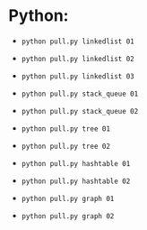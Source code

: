 # Python:

* `python pull.py linkedlist 01`
* `python pull.py linkedlist 02`
* `python pull.py linkedlist 03`
  
* `python pull.py stack_queue 01`
* `python pull.py stack_queue 02`

* `python pull.py tree 01`
* `python pull.py tree 02`
  
* `python pull.py hashtable 01`
* `python pull.py hashtable 02`
  
* `python pull.py graph 01`
* `python pull.py graph 02`